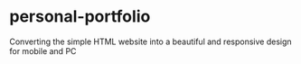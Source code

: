 # personal-portfolio
Converting the simple HTML website into a beautiful and responsive design for mobile and PC
